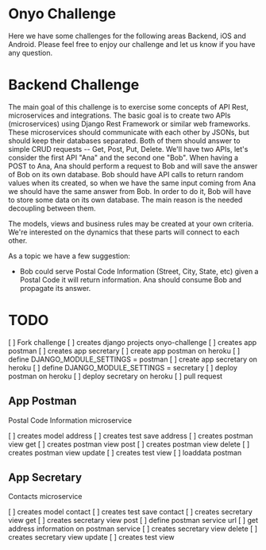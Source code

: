 # Onyo Challenge #

Here we have some challenges for the following areas Backend, iOS and Android. Please feel free to enjoy our challenge and let us know if you have any question.

# Backend Challenge #

The main goal of this challenge is to exercise some concepts of API Rest, microservices and integrations. The basic goal is to create two APIs (microservices) using Django Rest Framework or similar web frameworks. These microservices should communicate with each other by JSONs, but should keep their databases separated. Both of them should answer to simple CRUD requests -- Get, Post, Put, Delete. We'll have two APIs, let's consider the first API "Ana" and the second one "Bob". When having a POST to Ana, Ana should perform a request to Bob and will save the answer of Bob on its own database. Bob should have API calls to return random values when its created, so when we have the same input coming from Ana we should have the same answer from Bob. In order to do it, Bob will have to store some data on its own database. The main reason is the needed decoupling between them.

The models, views and business rules may be created at your own criteria. We're interested on the dynamics that these parts will connect to each other.

As a topic we have a few suggestion:
- Bob could serve Postal Code Information (Street, City, State, etc) given a Postal Code it will return information. Ana should consume Bob and propagate its answer.


# TODO #

[ ] Fork challenge
[ ] creates django projects onyo-challenge
[ ] creates app postman
[ ] creates app secretary
[ ] create app postman on heroku
[ ] define DJANGO_MODULE_SETTINGS = postman
[ ] create app secretary on heroku
[ ] define DJANGO_MODULE_SETTINGS = secretary
[ ] deploy postman on heroku
[ ] deploy secretary on heroku
[ ] pull request


## App Postman
Postal Code Information microservice

[ ] creates model address 
[ ] creates test save address
[ ] creates postman view get
[ ] creates postman view post
[ ] creates postman view delete
[ ] creates postman view update
[ ] creates test view
[ ] loaddata postman


## App Secretary
Contacts microservice

[ ] creates model contact
[ ] creates test save contact
[ ] creates secretary view get
[ ] creates secretary view post
[ ] define postman service url
[ ] get address information on postman service
[ ] creates secretary view delete
[ ] creates secretary view update
[ ] creates test view

